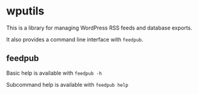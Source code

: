 # wputils

This is a library for managing WordPress RSS feeds and database exports.

It also provides a command line interface with `feedpub`.

## feedpub

Basic help is available with `feedpub -h`

Subcommand help is available with `feedpub help`
